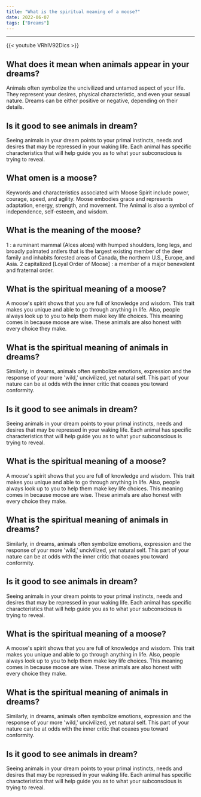 ```yaml
---
title: "What is the spiritual meaning of a moose?"
date: 2022-06-07
tags: ["Dreams"]
---
```


---
{{< youtube VRhlV92Dlcs >}}
## What does it mean when animals appear in your dreams?
Animals often symbolize the uncivilized and untamed aspect of your life. They represent your desires, physical characteristic, and even your sexual nature. Dreams can be either positive or negative, depending on their details.

## Is it good to see animals in dream?
Seeing animals in your dream points to your primal instincts, needs and desires that may be repressed in your waking life. Each animal has specific characteristics that will help guide you as to what your subconscious is trying to reveal.

## What omen is a moose?
Keywords and characteristics associated with Moose Spirit include power, courage, speed, and agility. Moose embodies grace and represents adaptation, energy, strength, and movement. The Animal is also a symbol of independence, self-esteem, and wisdom.

## What is the meaning of the moose?
1 : a ruminant mammal (Alces alces) with humped shoulders, long legs, and broadly palmated antlers that is the largest existing member of the deer family and inhabits forested areas of Canada, the northern U.S., Europe, and Asia. 2 capitalized [Loyal Order of Moose] : a member of a major benevolent and fraternal order.

## What is the spiritual meaning of a moose?
A moose's spirit shows that you are full of knowledge and wisdom. This trait makes you unique and able to go through anything in life. Also, people always look up to you to help them make key life choices. This meaning comes in because moose are wise. These animals are also honest with every choice they make.

## What is the spiritual meaning of animals in dreams?
Similarly, in dreams, animals often symbolize emotions, expression and the response of your more 'wild,' uncivilized, yet natural self. This part of your nature can be at odds with the inner critic that coaxes you toward conformity.

## Is it good to see animals in dream?
Seeing animals in your dream points to your primal instincts, needs and desires that may be repressed in your waking life. Each animal has specific characteristics that will help guide you as to what your subconscious is trying to reveal.

## What is the spiritual meaning of a moose?
A moose's spirit shows that you are full of knowledge and wisdom. This trait makes you unique and able to go through anything in life. Also, people always look up to you to help them make key life choices. This meaning comes in because moose are wise. These animals are also honest with every choice they make.

## What is the spiritual meaning of animals in dreams?
Similarly, in dreams, animals often symbolize emotions, expression and the response of your more 'wild,' uncivilized, yet natural self. This part of your nature can be at odds with the inner critic that coaxes you toward conformity.

## Is it good to see animals in dream?
Seeing animals in your dream points to your primal instincts, needs and desires that may be repressed in your waking life. Each animal has specific characteristics that will help guide you as to what your subconscious is trying to reveal.

## What is the spiritual meaning of a moose?
A moose's spirit shows that you are full of knowledge and wisdom. This trait makes you unique and able to go through anything in life. Also, people always look up to you to help them make key life choices. This meaning comes in because moose are wise. These animals are also honest with every choice they make.

## What is the spiritual meaning of animals in dreams?
Similarly, in dreams, animals often symbolize emotions, expression and the response of your more 'wild,' uncivilized, yet natural self. This part of your nature can be at odds with the inner critic that coaxes you toward conformity.

## Is it good to see animals in dream?
Seeing animals in your dream points to your primal instincts, needs and desires that may be repressed in your waking life. Each animal has specific characteristics that will help guide you as to what your subconscious is trying to reveal.

